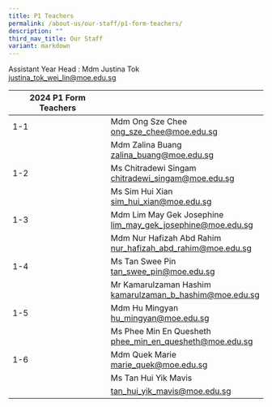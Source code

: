 ```yaml
---
title: P1 Teachers
permalink: /about-us/our-staff/p1-form-teachers/
description: ""
third_nav_title: Our Staff
variant: markdown
---
```

Assistant Year Head : Mdm Justina Tok
<br>
<a href="mailto:justina_tok_wei_lin@moe.edu.sg">justina_tok_wei_lin@moe.edu.sg</a>
<br>

| 2024 P1 Form Teachers | |
| -------- | -------- |
| 1-1 | Mdm Ong Sze Chee<br>ong_sze_chee@moe.edu.sg  | |
|     | Mdm Zalina Buang  <br>zalina_buang@moe.edu.sg   |     |
| 1-2     | Ms Chitradewi Singam    <br>chitradewi_singam@moe.edu.sg  |     |
|     | Ms Sim Hui Xian  <br>sim_hui_xian@moe.edu.sg  |     |
| 1-3    | Mdm Lim May Gek Josephine <br>lim_may_gek_josephine@moe.edu.sg  |     |
|     | Mdm Nur Hafizah Abd Rahim  <br>nur_hafizah_abd_rahim@moe.edu.sg |     |
| 1-4    | Ms Tan Swee Pin <br>tan_swee_pin@moe.edu.sg  |     |
|     | Mr Kamarulzaman Hashim  <br>kamarulzaman_b_hashim@moe.edu.sg  |     |
| 1-5    | Mdm Hu Mingyan  <br>hu_mingyan@moe.edu.sg  |     |
|     | Ms Phee Min En Quesheth  <br>phee_min_en_quesheth@moe.edu.sg  |     |
|1-6     | Mdm Quek Marie  <br>marie_quek@moe.edu.sg |     |
|     | Ms Tan Hui Yik Mavis |     |
|     |<a href="mailto:tan_hui_yik_mavis@moe.edu.sg">tan_hui_yik_mavis@moe.edu.sg</a>  |     |
